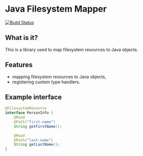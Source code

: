 # Java Filesystem Mapper

[![Build Status](https://travis-ci.com/kjarosh/jfm.svg?branch=master)](https://travis-ci.com/kjarosh/jfm)

## What is it?

This is a library used to map filesystem resources to Java objects.

## Features

- mapping filesystem resources to Java objects,
- registering custom type handlers.

## Example interface

```java
@FilesystemResource
interface PersonInfo {
    @Read
    @Path("first-name")
    String getFirstName();
    
    @Read
    @Path("last-name")
    String getLastName();
}
```
